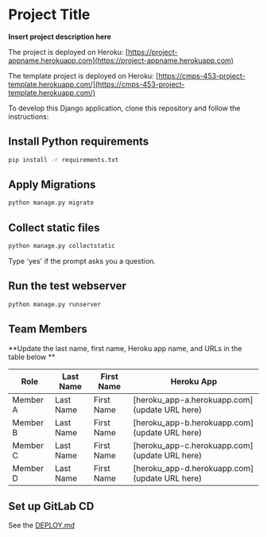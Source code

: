 # Project Title

**Insert project description here**

The project is deployed on Heroku: [https://project-appname.herokuapp.com](https://project-appname.herokuapp.com)

The template project is deployed on Heroku: [https://cmps-453-project-template.herokuapp.com/](https://cmps-453-project-template.herokuapp.com/)

To develop this Django application, clone this repository and follow the instructions:

## Install Python requirements

```bash
pip install -r requirements.txt
```

## Apply Migrations

```bash
python manage.py migrate
```

## Collect static files

```bash
python manage.py collectstatic
```
Type 'yes' if the prompt asks you a question.


## Run the test webserver

```bash
python manage.py runserver
```

## Team Members
**Update the last name, first name, Heroku app name, and URLs in the table below **

| Role | Last Name | First Name | Heroku App |
| ---- | --------- |  --------- | -----------|
| Member A | Last Name | First Name  | [heroku_app-a.herokuapp.com](update URL here) |
| Member B | Last Name | First Name  | [heroku_app-b.herokuapp.com](update URL here) |
| Member C | Last Name | First Name  | [heroku_app-c.herokuapp.com](update URL here) |
| Member D | Last Name | First Name  | [heroku_app-d.herokuapp.com](update URL here) |

## Set up GitLab CD
See the [DEPLOY.md](DEPLOY.md)
